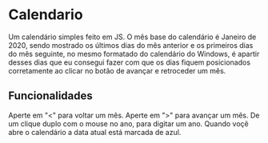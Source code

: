 # Calendario 
 Um calendário simples feito em JS.
 O mês base do calendário é Janeiro de 2020, sendo mostrado os últimos dias do mês anterior e os primeiros dias do mês seguinte, no mesmo formatado do calendário do Windows, é apartir desses dias que eu consegui fazer com que os dias fiquem posicionados corretamente ao clicar no botão de avançar e retroceder um mês. 
 
 ## Funcionalidades
 Aperte em "<" para voltar um mês.
 Aperte em ">" para avançar um mês.
 De um clique duplo com o mouse no ano, para digitar um ano.
 Quando voçê abre o calendário a data atual está marcada de azul.
